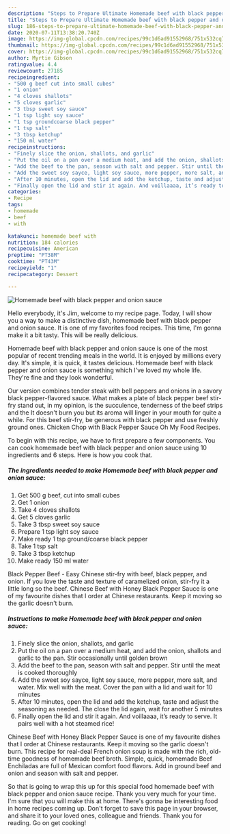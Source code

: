 ```yaml
---
description: "Steps to Prepare Ultimate Homemade beef with black pepper and onion sauce"
title: "Steps to Prepare Ultimate Homemade beef with black pepper and onion sauce"
slug: 186-steps-to-prepare-ultimate-homemade-beef-with-black-pepper-and-onion-sauce
date: 2020-07-11T13:38:20.740Z
image: https://img-global.cpcdn.com/recipes/99c1d6ad91552968/751x532cq70/homemade-beef-with-black-pepper-and-onion-sauce-recipe-main-photo.jpg
thumbnail: https://img-global.cpcdn.com/recipes/99c1d6ad91552968/751x532cq70/homemade-beef-with-black-pepper-and-onion-sauce-recipe-main-photo.jpg
cover: https://img-global.cpcdn.com/recipes/99c1d6ad91552968/751x532cq70/homemade-beef-with-black-pepper-and-onion-sauce-recipe-main-photo.jpg
author: Myrtie Gibson
ratingvalue: 4.4
reviewcount: 27185
recipeingredient:
- "500 g beef cut into small cubes"
- "1 onion"
- "4 cloves shallots"
- "5 cloves garlic"
- "3 tbsp sweet soy sauce"
- "1 tsp light soy sauce"
- "1 tsp groundcoarse black pepper"
- "1 tsp salt"
- "3 tbsp ketchup"
- "150 ml water"
recipeinstructions:
- "Finely slice the onion, shallots, and garlic"
- "Put the oil on a pan over a medium heat, and add the onion, shallots and garlic to the pan. Stir occasionally until golden brown"
- "Add the beef to the pan, season with salt and pepper. Stir until the meat is cooked thoroughly"
- "Add the sweet soy sayce, light soy sauce, more pepper, more salt, and water. Mix well with the meat. Cover the pan with a lid and wait for 10 minutes"
- "After 10 minutes, open the lid and add the ketchup, taste and adjust the seasoning as needed. The close the lid again, wait for another 5 minutes"
- "Finally open the lid and stir it again. And voillaaaa, it’s ready to serve. It pairs well with a hot steamed rice!"
categories:
- Recipe
tags:
- homemade
- beef
- with

katakunci: homemade beef with 
nutrition: 184 calories
recipecuisine: American
preptime: "PT38M"
cooktime: "PT43M"
recipeyield: "1"
recipecategory: Dessert

---
```



![Homemade beef with black pepper and onion sauce](https://img-global.cpcdn.com/recipes/99c1d6ad91552968/751x532cq70/homemade-beef-with-black-pepper-and-onion-sauce-recipe-main-photo.jpg)

Hello everybody, it's Jim, welcome to my recipe page. Today, I will show you a way to make a distinctive dish, homemade beef with black pepper and onion sauce. It is one of my favorites food recipes. This time, I'm gonna make it a bit tasty. This will be really delicious.

Homemade beef with black pepper and onion sauce is one of the most popular of recent trending meals in the world. It is enjoyed by millions every day. It's simple, it is quick, it tastes delicious. Homemade beef with black pepper and onion sauce is something which I've loved my whole life. They're fine and they look wonderful.

Our version combines tender steak with bell peppers and onions in a savory black pepper-flavored sauce. What makes a plate of black pepper beef stir-fry stand out, in my opinion, is the succulence, tenderness of the beef strips and the It doesn&#39;t burn you but its aroma will linger in your mouth for quite a while. For this beef stir-fry, be generous with black pepper and use freshly ground ones. Chicken Chop with Black Pepper Sauce Oh My Food Recipes.


To begin with this recipe, we have to first prepare a few components. You can cook homemade beef with black pepper and onion sauce using 10 ingredients and 6 steps. Here is how you cook that.

<!--inarticleads1-->

##### The ingredients needed to make Homemade beef with black pepper and onion sauce:

1. Get 500 g beef, cut into small cubes
1. Get 1 onion
1. Take 4 cloves shallots
1. Get 5 cloves garlic
1. Take 3 tbsp sweet soy sauce
1. Prepare 1 tsp light soy sauce
1. Make ready 1 tsp ground/coarse black pepper
1. Take 1 tsp salt
1. Take 3 tbsp ketchup
1. Make ready 150 ml water


Black Pepper Beef - Easy Chinese stir-fry with beef, black pepper, and onion. If you love the taste and texture of caramelized onion, stir-fry it a little long so the beef. Chinese Beef with Honey Black Pepper Sauce is one of my favourite dishes that I order at Chinese restaurants. Keep it moving so the garlic doesn&#39;t burn. 

<!--inarticleads2-->

##### Instructions to make Homemade beef with black pepper and onion sauce:

1. Finely slice the onion, shallots, and garlic
1. Put the oil on a pan over a medium heat, and add the onion, shallots and garlic to the pan. Stir occasionally until golden brown
1. Add the beef to the pan, season with salt and pepper. Stir until the meat is cooked thoroughly
1. Add the sweet soy sayce, light soy sauce, more pepper, more salt, and water. Mix well with the meat. Cover the pan with a lid and wait for 10 minutes
1. After 10 minutes, open the lid and add the ketchup, taste and adjust the seasoning as needed. The close the lid again, wait for another 5 minutes
1. Finally open the lid and stir it again. And voillaaaa, it’s ready to serve. It pairs well with a hot steamed rice!


Chinese Beef with Honey Black Pepper Sauce is one of my favourite dishes that I order at Chinese restaurants. Keep it moving so the garlic doesn&#39;t burn. This recipe for real-deal French onion soup is made with the rich, old-time goodness of homemade beef broth. Simple, quick, homemade Beef Enchiladas are full of Mexican comfort food flavors. Add in ground beef and onion and season with salt and pepper. 

So that is going to wrap this up for this special food homemade beef with black pepper and onion sauce recipe. Thank you very much for your time. I'm sure that you will make this at home. There's gonna be interesting food in home recipes coming up. Don't forget to save this page in your browser, and share it to your loved ones, colleague and friends. Thank you for reading. Go on get cooking!

